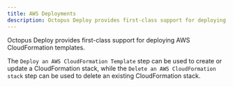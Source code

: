 ```yaml
---
title: AWS Deployments
description: Octopus Deploy provides first-class support for deploying AWS CloudFormation templates.
---
```


Octopus Deploy provides first-class support for deploying AWS CloudFormation templates.

The `Deploy an AWS CloudFormation Template` step can be used to create or update a CloudFormation stack, while the `Delete an AWS CloudFormation stack` step can be used to delete an existing CloudFormation stack.
